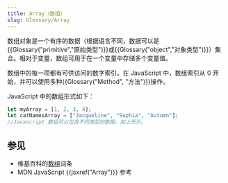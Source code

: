 ```yaml
---
title: Array（数组）
slug: Glossary/Array
---
```


数组对象是一个有序的数据（根据语言不同，数据可以是{{Glossary("primitive","原始类型")}}或{{Glossary("object","对象类型")}}）集合。相对于变量，数组可用于在一个变量中存储多个变量值。

数组中的每一项都有可供访问的数字索引。在 JavaScript 中，数组索引从 0 开始，并可以使用多种{{Glossary("Method", "方法")}}操作。

JavaScript 中的数组形式如下：

```js
let myArray = [1, 2, 3, 4];
let catNamesArray = ["Jacqueline", "Sophia", "Autumn"];
//Javascript 数组可以包含不同类型的数据，如上所示。
```

## 参见

- 维基百科的[数组](https://zh.wikipedia.org/wiki/数组)词条
- MDN JavaScript {{jsxref("Array")}} 参考
